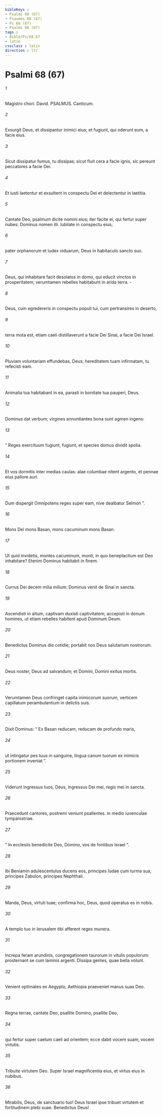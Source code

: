 ```yaml
---
bibleKeys : 
- Psalmi 68 (67)
- Psaumes 68 (67)
- Ps 68 (67)
- Psalms 68 (67)
tags : 
- Bible/Ps/68_67
- latin
cssclass : latin
direction : ltr
---
```


# Psalmi 68 (67)

###### 1
Magistro chori. David. PSALMUS. Canticum.
###### 2
Exsurgit Deus, et dissipantur inimici eius; et fugiunt, qui oderunt eum, a facie eius.
###### 3
Sicut dissipatur fumus, tu dissipas; sicut fluit cera a facie ignis, sic pereunt peccatores a facie Dei.
###### 4
Et iusti laetentur et exsultent in conspectu Dei et delectentur in laetitia.
###### 5
Cantate Deo, psalmum dicite nomini eius; iter facite ei, qui fertur super nubes: Dominus nomen illi. Iubilate in conspectu eius;
###### 6
pater orphanorum et iudex viduarum, Deus in habitaculo sancto suo.
###### 7
Deus, qui inhabitare facit desolatos in domo, qui educit vinctos in prosperitatem; verumtamen rebelles habitabunt in arida terra. -
###### 8
Deus, cum egredereris in conspectu populi tui, cum pertransires in deserto,
###### 9
terra mota est, etiam caeli distillaverunt a facie Dei Sinai, a facie Dei Israel.
###### 10
Pluviam voluntariam effundebas, Deus; hereditatem tuam infirmatam, tu refecisti eam.
###### 11
Animalia tua habitabant in ea, parasti in bonitate tua pauperi, Deus.
###### 12
Dominus dat verbum; virgines annuntiantes bona sunt agmen ingens:
###### 13
“ Reges exercituum fugiunt, fugiunt, et species domus dividit spolia.
###### 14
Et vos dormitis inter medias caulas: alae columbae nitent argento, et pennae eius pallore auri.
###### 15
Dum dispergit Omnipotens reges super eam, nive dealbatur Selmon ”.
###### 16
Mons Dei mons Basan, mons cacuminum mons Basan.
###### 17
Ut quid invidetis, montes cacuminum, monti, in quo beneplacitum est Deo inhabitare? Etenim Dominus habitabit in finem.
###### 18
Currus Dei decem milia milium: Dominus venit de Sinai in sancta.
###### 19
Ascendisti in altum, captivam duxisti captivitatem; accepisti in donum homines, ut etiam rebelles habitent apud Dominum Deum.
###### 20
Benedictus Dominus die cotidie; portabit nos Deus salutarium nostrorum.
###### 21
Deus noster, Deus ad salvandum; et Domini, Domini exitus mortis.
###### 22
Verumtamen Deus confringet capita inimicorum suorum, verticem capillatum perambulantium in delictis suis.
###### 23
Dixit Dominus: “ Ex Basan reducam, reducam de profundo maris,
###### 24
ut intingatur pes tuus in sanguine, lingua canum tuorum ex inimicis portionem inveniat ”.
###### 25
Viderunt ingressus tuos, Deus, ingressus Dei mei, regis mei in sancta.
###### 26
Praecedunt cantores, postremi veniunt psallentes. in medio iuvenculae tympanistriae.
###### 27
“ In ecclesiis benedicite Deo, Domino, vos de fontibus Israel ”.
###### 28
Ibi Beniamin adulescentulus ducens eos, principes Iudae cum turma sua, principes Zabulon, principes Nephthali.
###### 29
Manda, Deus, virtuti tuae; confirma hoc, Deus, quod operatus es in nobis.
###### 30
A templo tuo in Ierusalem tibi afferent reges munera.
###### 31
Increpa feram arundinis, congregationem taurorum in vitulis populorum: prosternant se cum laminis argenti. Dissipa gentes, quae bella volunt.
###### 32
Venient optimates ex Aegypto, Aethiopia praeveniet manus suas Deo.
###### 33
Regna terrae, cantate Deo, psallite Domino, psallite Deo,
###### 34
qui fertur super caelum caeli ad orientem; ecce dabit vocem suam, vocem virtutis.
###### 35
Tribuite virtutem Deo. Super Israel magnificentia eius, et virtus eius in nubibus.
###### 36
Mirabilis, Deus, de sanctuario tuo! Deus Israel ipse tribuet virtutem et fortitudinem plebi suae. Benedictus Deus!
